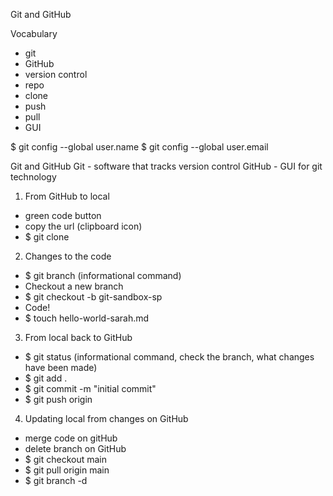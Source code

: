 Git and GitHub

Vocabulary
- git
- GitHub
- version control
- repo
- clone
- push
- pull
- GUI

$ git config --global user.name
$ git config --global user.email

Git and GitHub
Git - software that tracks version control
GitHub - GUI for git technology


1) From GitHub to local
  - green code button
  - copy the url (clipboard icon)
  - $ git clone <paste url>
2) Changes to the code
  - $ git branch (informational command)
  - Checkout a new branch
  - $ git checkout -b git-sandbox-sp
  - Code!
  - $ touch hello-world-sarah.md
3) From local back to GitHub
  - $ git status (informational command, check the branch, what changes have been made)
  - $ git add .
  - $ git commit -m "initial commit"
  - $ git push origin <branch-name>
4) Updating local from changes on GitHub
  - merge code on gitHub
  - delete branch on GitHub
  - $ git checkout main
  - $ git pull origin main
  - $ git branch -d <branch-name>
